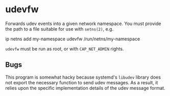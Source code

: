 # udevfw

Forwards udev events into a given network namespace. You must provide the path
to a file suitable for use with `setns(2)`, e.g.

   ip netns add my-namespace
   udevfw /run/netns/my-namespace

`udevfw` must be run as root, or with `CAP_NET_ADMIN` rights.

## Bugs

This program is somewhat hacky because systemd's `libudev` library does not
export the necessary function to send udev messages. As a result, it relies
upon the specific implementation details of the udev message format.
